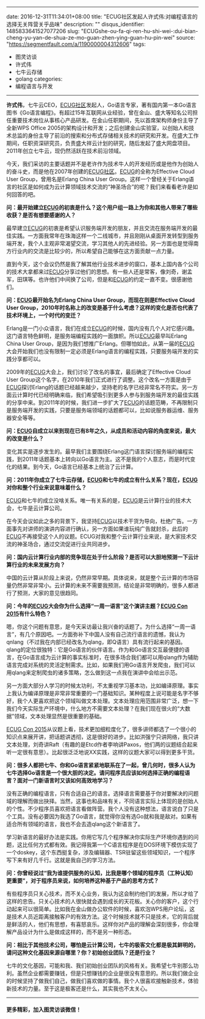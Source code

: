 
---
date: 2016-12-31T11:34:01+08:00
title: "ECUG社区发起人许式伟:对编程语言的选择无关阵营关乎品味"
description: ""
disqus_identifier: 1485833641527077206
slug: "ECUGshe-ou-fa-qi-ren-hu-shi-wei-:dui-bian-cheng-yu-yan-de-shua-ze-mo-guan-zhen-ying-guan-hu-pin-wei"
source: "https://segmentfault.com/a/1190000004312606"
tags: 
- 图灵访谈 
- 许式伟 
- 七牛云存储 
- golang 
categories:
- 编程语言与开发
---

**许式伟**，七牛云CEO，[ECUG社区](http://www.ecug.org/)发起人，Go语言专家，著有国内第一本Go语言图书《Go语言编程》。有超过15年互联网从业经验，曾在金山、盛大等知名公司担任重要技术岗位从事核心产品研发。在金山任职期间，先以首席架构师身份主导了全新WPS
Office
2005的架构设计和开发；之后创建金山实验室，以创始人和技术总监的身份主导了前沿的搜索和分布式存储相关技术的研究和开发。在盛大工作期间，任职资深研究员，负责盛大祥云计划的研究，随后发起了盛大网盘项目。2011年创立七牛云，现仍然活跃在技术前沿领域。

今天，我们采访的主要话题并不是老许作为技术牛人的开发经历或是他作为创始人的奋斗史，而是他在2007年创建的[ECUG社区](http://www.ecug.org/)。[ECUG](http://www.ecug.org/)的全称为Effective
Cloud User Group，曾用名是Erlang China User
Group。这样一个曾经关于Erlang语言的社区是如何成为云计算领域技术交流的“神圣场合”的呢？我们来看看老许是如何回答的吧。

**问：最开始建立[ECUG](http://www.ecug.org/)的初衷是什么？这个用户组一路上为你和其他人带来了哪些收获？是否有想要感谢的人？**

最早建立[ECUG](http://www.ecug.org/)的初衷是希望认识服务端开发的朋友，并且交流在服务端开发的最佳实践。一方面我常年在珠海这样一个二线城市，并且刚刚从桌面开发转型到服务端开发，我个人主观非常渴望交流，学习其他人的先进经验。另一方面也是觉得南方行业内的交流是比较少的，所以希望自己能够在这方面贡献一点力量。

直到今天，这个会议仍然是我了解其他行业技术进步的窗口，基本上国内各个公司的技术大拿都来过[ECUG](http://www.ecug.org/)分享过他们的思想。有一些人还是常客，像刘奇，谢孟军，田琪等。也许他们中间换了公司，但是和[ECUG](http://www.ecug.org/)的约定一直不变。很感谢他们。

**问：[ECUG](http://www.ecug.org/)最开始名为Erlang China User
Group，而现在则是Effective Cloud User
Group，2010年时名称上的改变是基于什么考虑？这样的变化是否也代表了技术环境上，一个时代的变迁？**

Erlang是一门小众语言，我们在成立[ECUG](http://www.ecug.org/)的时候，国内没有几个人对它感兴趣。这门语言特色鲜明，是服务端编程实践的一面旗帜。所以[ECUG](http://www.ecug.org/)最早叫Erlang
China User
Group，是因为我们想推广Erlang。但哪怕如此，从第一届的[ECUG](http://www.ecug.org/)大会开始我们也没有限制一定必须是Erlang语言的编程实践，只要服务端开发的实践分享都可以。

2009年的[ECUG](http://www.ecug.org/)大会上，我们讨论了改名的事宜，最后确定了Effective
Cloud User
Group这个名字，在2010年我们正式进行了调整。这个改名一方面是由于[ECUG](http://www.ecug.org/)探讨Erlang的话题已经越来越少，坚持老的名字已经非常名不符实。另一方面云计算时代已经明确来临，我们希望吸引到更多人参与到服务端开发的最佳实践的分享中来。到2011年的时候，我们进一步扩大了[ECUG](http://www.ecug.org/)的话题范畴，不再限制只是服务端开发的实践，只要是服务端领域的话题都可以，比如说服务器运维、服务器安全等等。

**问：[ECUG](http://www.ecug.org/)自成立以来到现在已有8年之久，从成员和活动内容的角度来说，最大的改变是什么？**

变化其实是逐步发生的。最早我们主要围绕Erlang这门语言探讨服务端的编程实践，到2011年话题基本上转向以Go语言为主。这不是我的个人意志，而是时代变化的结果。到今天，Go语言已经基本上统治了云计算。

**问：2011年你成立了七牛云存储，[ECUG](http://www.ecug.org/)和七牛的成立有什么关系？现在，[ECUG](http://www.ecug.org/)对你和整个行业来说意味着什么？**

[ECUG](http://www.ecug.org/)和七牛的成立没啥关系。唯一有关系的是，[ECUG](http://www.ecug.org/)是云计算行业的技术大会，七牛是云计算公司。

在今天会议如此之多的背景下，我坚持[ECUG](http://www.ecug.org/)以技术干货为导向，杜绝广告。一方面事先对讲师的演讲内容进行确认，另一方面如果谁玩纯广告就封杀，此后的[ECUG](http://www.ecug.org/)不再接受这个人的议题。ECUG对我和整个云计算行业来说，是大家技术交流的神圣场合，通过交流促进行业共同进步。

**问：国内云计算行业内部的竞争现在处于什么阶段？是否可以大胆地预测一下云计算行业的未来发展方向？**

中国的云计算从阶段上来说，仍然非常早期。具体说来，就是整个云计算的市场容量仍然非常非常小。云计算的未来不需要我预测，结论是非常明确的，很多人都进行了预测，大家的意见很趋同。

**问：今年的[ECUG](http://www.ecug.org/)大会你为什么选择“一周一语言”这个演讲主题？[ECUG
Con 2015](http://www.ecug.org/)有什么特色？**

嗯，你这个问题有意思，是今天采访最让我兴奋的话题了。为什么选择“一周一语言”，有几个原因吧。一方面弥补下中国人没有自己流行语言的遗憾，我认为qnlang（不过我在内部已经改名为qlang，即Q语言）具有流行起来的基因。qlang的定位很独特：它是Go语言的伙伴语言。作为和Go语言交互最便捷的语言，在Go语言成为云计算的事实标准时，在很多场合我们都可以用qlang作为辅助语言完成对系统的灵活定制需求。比如，如果我们用Go语言开发爬虫，我们可以用qlang来定制爬虫的诸多策略，怎么做到这一点我在演讲中会给出示范。

另一方面大部分人学习的时候太功利，不太重视学习基本功，比如编译原理。事实上我认为编译原理是非常非常重要的一门基础知识。某种程度上说可能是名字不够好，我个人更喜欢把这个领域叫做文本处理。文本处理应用范围非常广泛，想一下我们今天实际生产环境中，什么地方不需要文本处理？在我们现在很火的“大数据”领域，文本处理显然是很重要的基础。

[ECUG Con
2015](http://www.ecug.org/)从议题上看，技术更加细粒度化了，很多讲师都选了一个很小的知识点来展开讲，把话题讲透彻，这是很好的进步。比如洪强宁只讲网络，我只讲文本处理，刘奇讲Raft（有趣的是Etcd作者李响讲Paxos，他们两的议题结合起来听一定很有意思）。比起很泛泛地说XX实践，这样的议题大家可以得到更多干货。

**问：很多人都把七牛、你和Go语言紧紧地联系在了一起，曾几何时，很多人认为七牛选择Go语言是一个很大胆的决定。请问程序员应该如何选择正确的编程语言？面对一门新语言时又该如何高效地学习？**

没有正确的编程语言，只有合适自己的语言。选择语言需要基于你对要解决的问题域的理解而做出抉择。当然，这事也和品味有关，不同语言实际上体现的是创始人的个性。不少程序员喜欢把语言看做阵营。我个人没有这种想法，语言说白了只是个工具。没有必要因为我选了Go语言，就觉得你没有选Go就和我是敌对。如果有适合所有领域的语言，我也不会去造qlang这个新语言了。

学习新语言的最好办法是实践。你用它写几个程序解决你实际生产环境你遇到的问题，这比任何方式都有效。我记得我第一个C语言程序是在DOS环境下模仿实现了一个doskey，这个东西挺复杂，涉及编辑器、TSR驻留这些领域知识，一个程序写下来有好几千行。这就是我自己的学习方法。

**问：你曾经说过“我为谁提供服务的认知，比我是哪个领域的程序员（工种认知）更重要”，对于程序员来说，如何培养这种基于产品的思考方式？**

有些程序员只关心技术，而不关心业务，我认为这会制约他们的发展，所以才给了这样的忠告。只关心技术的人很快就会遇到成长的天花板。关心你的客户，这个行动起来可以很简单。比如我在金山做办公软件的时候，喜欢泡WPS用户论坛，这是技术人员近距离接触客户的有效方法。这个时候技术就不只是技术，它的背后就是鲜活的人，他们有思想，有喜怒哀乐。这样你对产品的理解会深刻很多，你会理解产品设计为什么是做成这样的，而不是另一种形态。

**问：相比于其他技术公司，哪怕是云计算公司，七牛的极客文化都是极其鲜明的，请问这种文化基因来源自哪里？你？初始创业团队？还是行业？**

七牛的文化基因，可能和我、我们初始创业团队的风格有关。我希望七牛别那么功利。虽然企业都需要赚钱，但是只想赚钱的企业是很没有意思的。所以我们做企业的时候坚持了做我们自己，做我们喜欢做的事情。我个人很喜欢接触新技术，体验新技术的力量。至于这是极客还是什么，其实我也不太关心。

------------------------------------------------------------------------

#### 更多精彩，加入图灵访谈微信！



